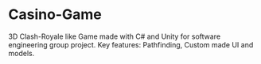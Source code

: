 # Casino-Game
3D Clash-Royale like Game made with C# and Unity for software engineering group project. 
Key features: Pathfinding, Custom made UI and models.
